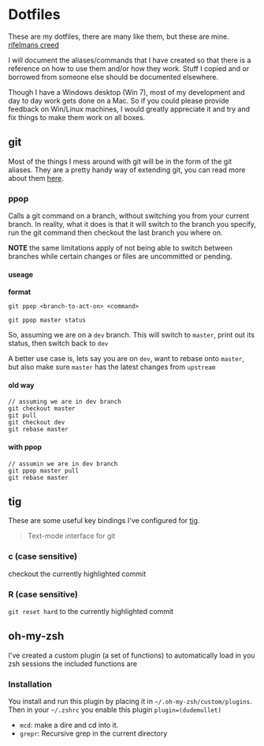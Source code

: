 # Dotfiles

These are my dotfiles, there are many like them, but these are mine. [rifelmans creed](http://en.wikipedia.org/wiki/Rifleman%27s_Creed)

I will document the aliases/commands that I have created so that there is a reference on how to use them and/or how they work. Stuff I copied and or borrowed from someone else should be documented elsewhere.

Though I have a Windows desktop (Win 7), most of my development and day to day work gets done on a Mac. So if you could please provide feedback on Win/Linux machines, I would greatly appreciate it and try and fix things to make them work on all boxes.

## git

Most of the things I mess around with git will be in the form of the git aliases. They are a pretty handy way of extending git, you can read more about them [here](http://git-scm.com/book/en/v2/Git-Basics-Git-Aliases).

### ppop

Calls a git command on a branch, without switching you from your current branch. In reality, what it does is that it will switch to the branch you specify, run the git command then checkout the last branch you where on.

**NOTE** the same limitations apply of not being able to switch between branches while certain changes or files are uncommitted or pending.

#### useage

**format**

`git ppop <branch-to-act-on> <command>`

`git ppop master status`

So, assuming we are on a `dev` branch. This will switch to `master`, print out its status, then switch back to `dev`

A better use case is, lets say you are on `dev`, want to rebase onto `master`, but also make sure `master` has the latest changes from `upstream`

#### old way
```
// assuming we are in dev branch
git checkout master
git pull
git checkout dev
git rebase master
```

#### with ppop
```
// assumin we are in dev branch
git ppop master pull
git rebase master
```

## tig

These are some useful key bindings I've configured for [tig](https://github.com/jonas/tig).

> Text-mode interface for git

### c (case sensitive)
checkout the currently highlighted commit

### R (case sensitive)
`git reset hard` to the currently highlighted commit

## oh-my-zsh
I've created a custom plugin (a set of functions) to automatically load in you zsh sessions the included functions are

### Installation
You install and run this plugin by placing it in `~/.oh-my-zsh/custom/plugins`. Then in your `~/.zshrc` you enable this plugin `plugin=(dudemullet)`

- `mcd`: make a dire and cd into it.
- `grepr`: Recursive grep in the current directory
